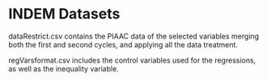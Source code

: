 # INDEM Datasets

dataRestrict.csv contains the PIAAC data of the selected variables merging both the first and second cycles, and applying all the data treatment.

regVarsformat.csv includes the control variables used for the regressions, as well as the inequality variable.
